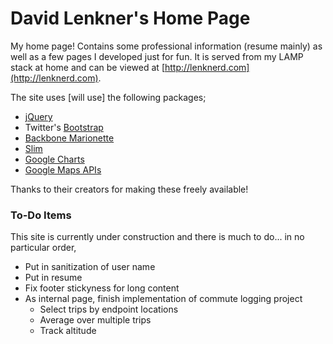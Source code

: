 David Lenkner's Home Page
=========================

My home page!  Contains some professional information (resume mainly) as well as a few pages I developed just for fun.  It is served from my LAMP stack at home and can be viewed at [http://lenknerd.com](http://lenknerd.com).

The site uses [will use] the following packages;

* [jQuery](https://jquery.com/)
* Twitter's [Bootstrap](http://getbootstrap.com/)
* [Backbone Marionette](http://marionettejs.com/)
* [Slim](http://www.slimframework.com/)
* [Google Charts](https://developers.google.com/chart/)
* [Google Maps APIs](https://developers.google.com/maps/)

Thanks to their creators for making these freely available!

### To-Do Items

This site is currently under construction and there is much to do... in no particular order,

* Put in sanitization of user name
* Put in resume
* Fix footer stickyness for long content
* As internal page, finish implementation of commute logging project
	* Select trips by endpoint locations
	* Average over multiple trips
	* Track altitude
